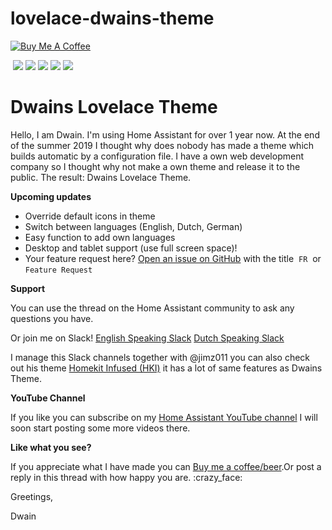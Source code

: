 # lovelace-dwains-theme

<a href="https://www.buymeacoffee.com/FAkYvrx" target="_blank"><img src="https://www.buymeacoffee.com/assets/img/custom_images/white_img.png" alt="Buy Me A Coffee" style="height: auto !important;width: auto !important;" ></a>

<a href="https://dwainscheeren.github.io/lovelace-dwains-theme/" target="_blank"><img src="https://github.com/dwainscheeren/lovelace-dwains-theme/blob/master/docs/images/forum/dwains-theme_01.jpg?raw=true " alt="" style="height: auto !important;width: auto !important;" ></a><a href="https://youtu.be/Wdh0q8K3JSk" target="_blank"><img src="https://github.com/dwainscheeren/lovelace-dwains-theme/blob/master/docs/images/forum/dwains-theme_02.jpg?raw=true " alt="" style="height: auto !important;width: auto !important;" ></a>
<img src="https://github.com/dwainscheeren/lovelace-dwains-theme/blob/master/docs/images/forum/dwains-theme_04.jpg?raw=true">
<img src="https://github.com/dwainscheeren/lovelace-dwains-theme/blob/master/docs/images/forum/dwains-theme_05.jpg?raw=true">
<img src="https://github.com/dwainscheeren/lovelace-dwains-theme/blob/master/docs/images/forum/dwains-theme_06.jpg?raw=true">
<img src="https://github.com/dwainscheeren/lovelace-dwains-theme/blob/master/docs/images/forum/dwains-theme_07.jpg?raw=true">
<img src="https://github.com/dwainscheeren/lovelace-dwains-theme/blob/master/docs/images/forum/dwains-theme_08.jpg?raw=true">

# Dwains Lovelace Theme

Hello, I am Dwain. I'm using Home Assistant for over 1 year now. At the end of the summer 2019 I thought why does nobody has made a theme which builds automatic by a configuration file. I have a own web development company so I thought why not make a own theme and release it to the public. The result: Dwains Lovelace Theme.

**Upcoming updates**

* Override default icons in theme
* Switch between languages (English, Dutch, German)
* Easy function to add own languages
* Desktop and tablet support (use full screen space)!
* Your feature request here? 
[Open an issue on GitHub](https://github.com/dwainscheeren/lovelace-dwains-theme/issues/new) with the title  `FR`  or  `Feature Request`

**Support**

You can use the thread on the Home Assistant community to ask any questions you have. 

Or join me on Slack!
[English Speaking Slack](https://join.slack.com/t/homeassistanten/shared_invite/enQtNzg1NzQyOTI4ODE2LWVhMmY3ZjMxMThhOTk1OWEwY2E4NDE0YmViZWI3NjUyNzIyMzIwNTkwMzlmMDA5N2I0MTQ4MDhiYTkwYWFlZDU)
[Dutch Speaking Slack](https://join.slack.com/t/homeassistantnlbe/shared_invite/enQtNzc4MzAwMTEyNDIwLTgwZGVmNmNhZjZkNmVkMjM1NTM3N2UwODIzZTFjMzY1ZmUyMGJiZDU5ZTEyZWEyYzMzYzQzYWJmNGE3MWVjN2I)

I manage this Slack channels together with @jimz011 you can also check out his theme [Homekit Infused (HKI)](https://community.home-assistant.io/t/homekit-infused-hki-v1-0-beta-updated-28-01-2020/117086?u=dwains) it has a lot of same features as Dwains Theme. 

**YouTube Channel**

If you like you can subscribe on my [Home Assistant YouTube channel](https://www.youtube.com/channel/UCb2GBaLC4d0rVn9pZbYbQ9A) I will soon start posting some more videos there.

**Like what you see?**

If you appreciate what I have made you can [Buy me a coffee/beer](https://www.buymeacoffee.com/FAkYvrx).Or post a reply in this thread with how happy you are. :crazy_face:

Greetings,

Dwain






